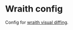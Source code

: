 # Wraith config

Config for [wraith visual diffing](https://decadecity.net/blog/2014/11/04/css-refactoring-wraith).
